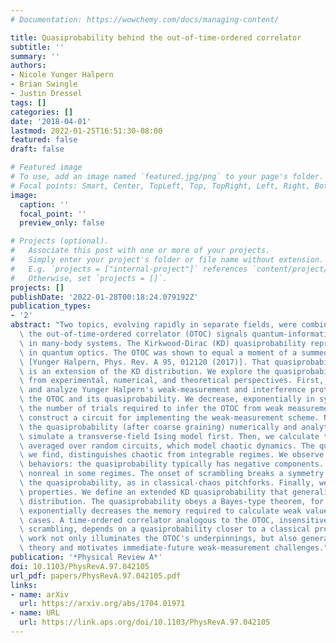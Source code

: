 ```yaml
---
# Documentation: https://wowchemy.com/docs/managing-content/

title: Quasiprobability behind the out-of-time-ordered correlator
subtitle: ''
summary: ''
authors:
- Nicole Yunger Halpern
- Brian Swingle
- Justin Dressel
tags: []
categories: []
date: '2018-04-01'
lastmod: 2022-01-25T16:51:30-08:00
featured: false
draft: false

# Featured image
# To use, add an image named `featured.jpg/png` to your page's folder.
# Focal points: Smart, Center, TopLeft, Top, TopRight, Left, Right, BottomLeft, Bottom, BottomRight.
image:
  caption: ''
  focal_point: ''
  preview_only: false

# Projects (optional).
#   Associate this post with one or more of your projects.
#   Simply enter your project's folder or file name without extension.
#   E.g. `projects = ["internal-project"]` references `content/project/deep-learning/index.md`.
#   Otherwise, set `projects = []`.
projects: []
publishDate: '2022-01-28T00:18:24.079192Z'
publication_types:
- '2'
abstract: "Two topics, evolving rapidly in separate fields, were combined recently:\
  \ the out-of-time-ordered correlator (OTOC) signals quantum-information scrambling\
  \ in many-body systems. The Kirkwood-Dirac (KD) quasiprobability represents operators\
  \ in quantum optics. The OTOC was shown to equal a moment of a summed quasiprobability\
  \ [Yunger Halpern, Phys. Rev. A 95, 012120 (2017)]. That quasiprobability, we argue,\
  \ is an extension of the KD distribution. We explore the quasiprobability's structure\
  \ from experimental, numerical, and theoretical perspectives. First, we simplify\
  \ and analyze Yunger Halpern's weak-measurement and interference protocols for measuring\
  \ the OTOC and its quasiprobability. We decrease, exponentially in system size,\
  \ the number of trials required to infer the OTOC from weak measurements. We also\
  \ construct a circuit for implementing the weak-measurement scheme. Next, we calculate\
  \ the quasiprobability (after coarse graining) numerically and analytically: we\
  \ simulate a transverse-field Ising model first. Then, we calculate the quasiprobability\
  \ averaged over random circuits, which model chaotic dynamics. The quasiprobability,\
  \ we find, distinguishes chaotic from integrable regimes. We observe nonclassical\
  \ behaviors: the quasiprobability typically has negative components. It becomes\
  \ nonreal in some regimes. The onset of scrambling breaks a symmetry that bifurcates\
  \ the quasiprobability, as in classical-chaos pitchforks. Finally, we present mathematical\
  \ properties. We define an extended KD quasiprobability that generalizes the KD\
  \ distribution. The quasiprobability obeys a Bayes-type theorem, for example, that\
  \ exponentially decreases the memory required to calculate weak values, in certain\
  \ cases. A time-ordered correlator analogous to the OTOC, insensitive to quantum-information\
  \ scrambling, depends on a quasiprobability closer to a classical probability. This\
  \ work not only illuminates the OTOC's underpinnings, but also generalizes quasiprobability\
  \ theory and motivates immediate-future weak-measurement challenges."
publication: '*Physical Review A*'
doi: 10.1103/PhysRevA.97.042105
url_pdf: papers/PhysRevA.97.042105.pdf
links:
- name: arXiv
  url: https://arxiv.org/abs/1704.01971
- name: URL
  url: https://link.aps.org/doi/10.1103/PhysRevA.97.042105
---
```

